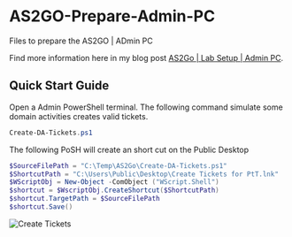 # AS2GO-Prepare-Admin-PC
Files to prepare the AS2GO | ADmin PC

Find more information here in my blog post [AS2Go | Lab Setup | Admin PC](https://herrhozi.com/2022/01/05/as2go-lab-setup-admin-pc/). 

## Quick Start Guide
Open a Admin PowerShell terminal. The following command simulate some domain activities creates valid tickets.
```PowerShell
Create-DA-Tickets.ps1
```

The following PoSH will create an short cut on the Public Desktop
```PowerShell
$SourceFilePath = "C:\Temp\AS2Go\Create-DA-Tickets.ps1"
$ShortcutPath = "C:\Users\Public\Desktop\Create Tickets for PtT.lnk"
$WScriptObj = New-Object -ComObject ("WScript.Shell")
$shortcut = $WscriptObj.CreateShortcut($ShortcutPath)
$shortcut.TargetPath = $SourceFilePath
$shortcut.Save()
```

![Create Tickets](https://user-images.githubusercontent.com/96825160/148218490-3096fb50-2e95-4ada-a719-092619ce1af1.png)

